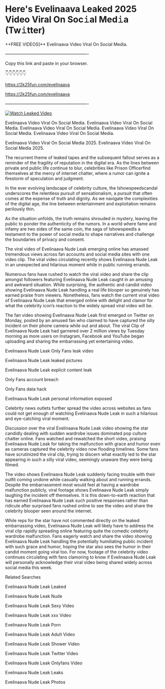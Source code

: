 # Here's Evelinaava Leaked 2025 Video Viral On Soc𝚒al Med𝚒a (Tw𝚒tter)

++FREE VIDEOS]** Evelinaava Video Viral On Social Media.

———————————————————-

Copy this link and paste in your browser.

👇👇👇👇👇👇

https://2k25fun.com/evelinaava

https://2k25fun.com/evelinaava

———————————————————-

[![Watch Leaked Video](https://miro.medium.com/v2/resize:fit:828/format:webp/1*cilzJN44JGOrTw9NJCrNHA.gif "Watch Leaked Video")](https://2k25fun.com/evelinaava)

Evelinaava Video Viral On Social Media. Evelinaava Video Viral On Social Media. Evelinaava Video Viral On Social Media. Evelinaava Video Viral On Social Media. Evelinaava Video Viral On Social Media.

Evelinaava Video Viral On Social Media 2025. Evelinaava Video Viral On Social Media 2025.

The recurrent theme of leaked tapes and the subsequent fallout serves as a reminder of the fragility of reputation in the digital era. As the lines between private and public life continue to blur, celebrities like Prison Officerfind themselves at the mercy of internet chatter, where a rumor can ignite a firestorm of speculation and judgment.

In the ever evolving landscape of celebrity culture, the Ishowspeedscandal underscores the relentless pursuit of sensationalism, a pursuit that often comes at the expense of truth and dignity. As we navigate the complexities of the digital age, the line between entertainment and exploitation remains perilously thin.

As the situation unfolds, the truth remains shrouded in mystery, leaving the public to ponder the authenticity of the rumors. In a world where fame and infamy are two sides of the same coin, the saga of Ishowspeedis a testament to the power of social media to shape narratives and challenge the boundaries of privacy and consent.

The viral video of Evelinaava Nude Leak emerging online has amassed tremendous views across fan accounts and social media sites with one video clip. The viral video circulating recently shows Evelinaava Nude Leak in an unexpected and hilarious moment while in public running errands.

Numerous fans have rushed to watch the viral video and share the clip amongst followers featuring Evelinaava Nude Leak caught in an amusing and awkward situation. While surprising, the authentic and candid video showing Evelinaava Nude Leak handling a real life blooper so genuinely has earned praise from viewers. Nonetheless, fans watch the current viral video of Evelinaava Nude Leak that emerged online with delight and clamor for what the celebrity icon’s reaction to the widely spread viral video will be.

The fan video showing Evelinaava Nude Leak first emerged on Twitter on Monday, posted by an amused fan who claimed to have captured the silly incident on their phone camera while out and about. The viral Clip of Evelinaava Nude Leak had garnered over 2 million views by Tuesday morning as more users on Instagram, Facebook and YouTube began uploading and sharing the embarrassing yet entertaining video.

Evelinaava Nude Leak Only Fans leak video

Evelinaava Nude Leak leaked pictures

Evelinaava Nude Leak explicit content leak

Only Fans account breach

Only Fans data hack

Evelinaava Nude Leak personal information exposed

Celebrity news outlets further spread the video across websites as fans could not get enough of watching Evelinaava Nude Leak in such a hilarious and eye-catching viral moment.

Discussion over the viral Evelinaava Nude Leak video showing the star candidly dealing with sudden wardrobe issues dominated pop culture chatter online. Fans watched and rewatched the short video, praising Evelinaava Nude Leak for taking the malfunction with grace and humor even as cameras captured the celebrity video now flooding timelines. Some fans have scrutinized the viral clip, trying to discern what exactly led to the star appearing in such a silly viral video, seemingly unaware they were being filmed.

The video shows Evelinaava Nude Leak suddenly facing trouble with their outfit coming undone while casually walking about and running errands. Despite the embarrassment most would feel at having a wardrobe malfunction publicly, viral footage shows Evelinaava Nude Leak simply laughing the incident off themselves. It is this down-to-earth reaction that has earned Evelinaava Nude Leak such positive responses rather than ridicule after surprised fans rushed online to see the video and share the celebrity blooper seen around the internet.

While reps for the star have not commented directly on the leaked embarrassing video, Evelinaava Nude Leak will likely have to address the viral clip rapidly spreading online featuring quite the comedic celebrity wardrobe malfunction. Fans eagerly watch and share the video showing Evelinaava Nude Leak handling the potentially humiliating public incident with such grace and humor, hoping the star also sees the humor in their candid moment going viral too. For now, footage of the celebrity video continues circulating with fans clamoring to know if Evelinaava Nude Leak will personally acknowledge their viral video being shared widely across social media this week.

Related Searches

Evelinaava Nude Leak Leaked

Evelinaava Nude Leak Nude

Evelinaava Nude Leak Sexy Video

Evelinaava Nude Leak xxx Video

Evelinaava Nude Leak Porn

Evelinaava Nude Leak Adult Video

Evelinaava Nude Leak Shower Video

Evelinaava Nude Leak Twitter Video

Evelinaava Nude Leak Onlyfans Video

Evelinaava Nude Leak Leaks

Evelinaava Nude Leak Photos